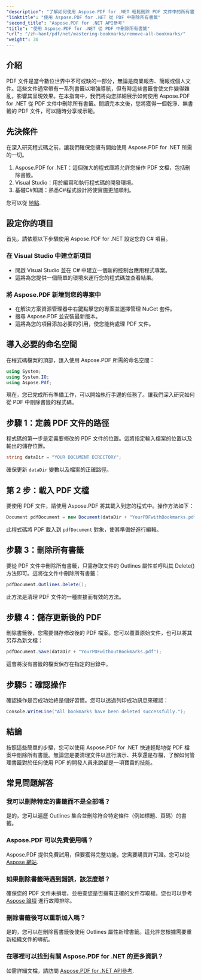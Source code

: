 ```yaml
---
"description": "了解如何使用 Aspose.PDF for .NET 輕鬆刪除 PDF 文件中的所有書籤。本逐步指南提供了詳細的說明。"
"linktitle": "使用 Aspose.PDF for .NET 從 PDF 中刪除所有書籤"
"second_title": "Aspose.PDF for .NET API參考"
"title": "使用 Aspose.PDF for .NET 從 PDF 中刪除所有書籤"
"url": "/zh-hant/pdf/net/mastering-bookmarks/remove-all-bookmarks/"
"weight": 30
---
```


## 介紹

PDF 文件是當今數位世界中不可或缺的一部分，無論是商業報告、簡報或個人文件。這些文件通常帶有一系列書籤以增強導航，但有時這些書籤會使文件變得雜亂，影響其呈現效果。在本指南中，我們將向您詳細展示如何使用 Aspose.PDF for .NET 從 PDF 文件中刪除所有書籤。閱讀完本文後，您將獲得一個乾淨、無書籤的 PDF 文件，可以隨時分享或示範。

## 先決條件

在深入研究程式碼之前，讓我們確保您擁有開始使用 Aspose.PDF for .NET 所需的一切。

1. Aspose.PDF for .NET：這個強大的程式庫將允許您操作 PDF 文檔，包括刪除書籤。
2. Visual Studio：用於編寫和執行程式碼的開發環境。
3. 基礎C#知識：熟悉C#程式設計將使實施更加順利。

您可以從 [地點](https://releases。aspose.com/pdf/net/).

## 設定你的項目

首先，請依照以下步驟使用 Aspose.PDF for .NET 設定您的 C# 項目。

### 在 Visual Studio 中建立新項目

- 開啟 Visual Studio 並在 C# 中建立一個新的控制台應用程式專案。
- 這將為您提供一個簡單的環境來運行您的程式碼並查看結果。

### 將 Aspose.PDF 新增到您的專案中

- 在解決方案資源管理器中右鍵點擊您的專案並選擇管理 NuGet 套件。
- 搜尋 Aspose.PDF 並安裝最新版本。
- 這將為您的項目添加必要的引用，使您能夠處理 PDF 文件。

## 導入必要的命名空間

在程式碼檔案的頂部，匯入使用 Aspose.PDF 所需的命名空間：

```csharp
using System;
using System.IO;
using Aspose.Pdf;
```

現在，您已完成所有準備工作，可以開始執行手邊的任務了。讓我們深入研究如何從 PDF 中刪除書籤的程式碼。

## 步驟 1：定義 PDF 文件的路徑

程式碼的第一步是定義要修改的 PDF 文件的位置。這將指定輸入檔案的位置以及輸出的儲存位置。

```csharp
string dataDir = "YOUR DOCUMENT DIRECTORY";
```

確保更新 `dataDir` 變數以及檔案的正確路徑。

## 第 2 步：載入 PDF 文檔

要使用 PDF 文件，請使用 Aspose.PDF 將其載入到您的程式中。操作方法如下：

```csharp
Document pdfDocument = new Document(dataDir + "YourPDFwithBookmarks.pdf");
```

此程式碼將 PDF 載入到 `pdfDocument` 對象，使其準備好進行編輯。

## 步驟 3：刪除所有書籤

要從 PDF 文件中刪除所有書籤，只需存取文件的 Outlines 屬性並呼叫其 Delete() 方法即可。這將從文件中刪除所有書籤：

```csharp
pdfDocument.Outlines.Delete();
```

此方法是清理 PDF 文件的一種直接而有效的方法。

## 步驟 4：儲存更新後的 PDF

刪除書籤後，您需要儲存修改後的 PDF 檔案。您可以覆蓋原始文件，也可以將其另存為新文檔：

```csharp
pdfDocument.Save(dataDir + "YourPDFwithoutBookmarks.pdf");
```

這會將沒有書籤的檔案保存在指定的目錄中。

## 步驟5：確認操作

確認操作是否成功始終是個好習慣。您可以透過列印成功訊息來確認：

```csharp
Console.WriteLine("All bookmarks have been deleted successfully.");
```

## 結論

按照這些簡單的步驟，您可以使用 Aspose.PDF for .NET 快速輕鬆地從 PDF 檔案中刪除所有書籤。無論您是要清理文件以進行演示、共享還是存檔，了解如何管理書籤對於任何使用 PDF 的開發人員來說都是一項寶貴的技能。

## 常見問題解答

### 我可以刪除特定的書籤而不是全部嗎？

是的，您可以遍歷 Outlines 集合並刪除符合特定條件（例如標題、頁碼）的書籤。

### Aspose.PDF 可以免費使用嗎？

Aspose.PDF 提供免費試用，但要獲得完整功能，您需要購買許可證。您可以從 [Aspose 網站](https://purchase。aspose.com/buy).

### 如果刪除書籤時遇到錯誤，該怎麼辦？

確保您的 PDF 文件未損壞，並檢查您是否擁有正確的文件存取權。您也可以參考 [Aspose 論壇](https://forum.aspose.com/c/pdf/9) 進行故障排除。

### 刪除書籤後可以重新加入嗎？

是的，您可以在刪除舊書籤後使用 Outlines 屬性新增書籤。這允許您根據需要重新組織文件的導航。

### 在哪裡可以找到有關 Aspose.PDF for .NET 的更多資訊？

如需詳細文檔，請訪問 [Aspose.PDF for .NET API參考](https://reference。aspose.com/pdf/net/).